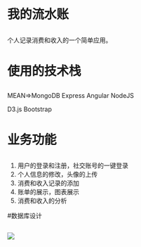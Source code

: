 # 我的流水账
##

个人记录消费和收入的一个简单应用。

# 使用的技术栈
##
MEAN=>MongoDB Express Angular NodeJS

D3.js Bootstrap
 
# 业务功能
##

1. 用户的登录和注册，社交账号的一键登录
2. 个人信息的修改，头像的上传
3. 消费和收入记录的添加
4. 账单的展示，图表展示
5. 消费和收入的分析

#数据库设计
##
![](http://cdn.sunxiaojiao.net/nosql_check.png)
